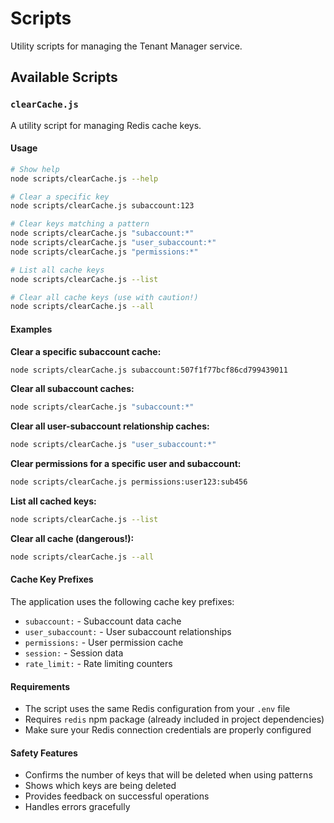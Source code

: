 # Scripts

Utility scripts for managing the Tenant Manager service.

## Available Scripts

### `clearCache.js`

A utility script for managing Redis cache keys.

#### Usage

```bash
# Show help
node scripts/clearCache.js --help

# Clear a specific key
node scripts/clearCache.js subaccount:123

# Clear keys matching a pattern
node scripts/clearCache.js "subaccount:*"
node scripts/clearCache.js "user_subaccount:*"
node scripts/clearCache.js "permissions:*"

# List all cache keys
node scripts/clearCache.js --list

# Clear all cache keys (use with caution!)
node scripts/clearCache.js --all
```

#### Examples

**Clear a specific subaccount cache:**
```bash
node scripts/clearCache.js subaccount:507f1f77bcf86cd799439011
```

**Clear all subaccount caches:**
```bash
node scripts/clearCache.js "subaccount:*"
```

**Clear all user-subaccount relationship caches:**
```bash
node scripts/clearCache.js "user_subaccount:*"
```

**Clear permissions for a specific user and subaccount:**
```bash
node scripts/clearCache.js permissions:user123:sub456
```

**List all cached keys:**
```bash
node scripts/clearCache.js --list
```

**Clear all cache (dangerous!):**
```bash
node scripts/clearCache.js --all
```

#### Cache Key Prefixes

The application uses the following cache key prefixes:

- `subaccount:` - Subaccount data cache
- `user_subaccount:` - User subaccount relationships
- `permissions:` - User permission cache
- `session:` - Session data
- `rate_limit:` - Rate limiting counters

#### Requirements

- The script uses the same Redis configuration from your `.env` file
- Requires `redis` npm package (already included in project dependencies)
- Make sure your Redis connection credentials are properly configured

#### Safety Features

- Confirms the number of keys that will be deleted when using patterns
- Shows which keys are being deleted
- Provides feedback on successful operations
- Handles errors gracefully

